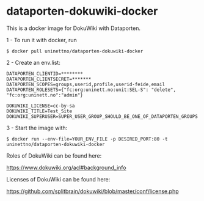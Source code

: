 # dataporten-dokuwiki-docker

This is a docker image for DokuWiki with Dataporten.

1 - To run it with docker, run

```$ docker pull uninettno/dataporten-dokuwiki-docker```

2 - Create an env.list:

```
DATAPORTEN_CLIENTID=********
DATAPORTEN_CLIENTSECRET=*******
DATAPORTEN_SCOPES=groups,userid,profile,userid-feide,email
DATAPORTEN_ROLESETS={"fc:org:uninett.no:unit:SEL-S": "delete", "fc:org:uninett.no":"admin"}

DOKUWIKI_LICENSE=cc-by-sa
DOKUWIKI_TITLE=Test_Site
DOKUWIKI_SUPERUSER=SUPER_USER_GROUP_SHOULD_BE_ONE_OF_DATAPORTEN_GROUPS

```

3 - Start the image with:

```$ docker run --env-file=YOUR_ENV_FILE -p DESIRED_PORT:80 -t uninettno/dataporten-dokuwiki-docker```


Roles of DokuWiki can be found here:

https://www.dokuwiki.org/acl#background_info

Licenses of DokuWiki can be found here:

https://github.com/splitbrain/dokuwiki/blob/master/conf/license.php
